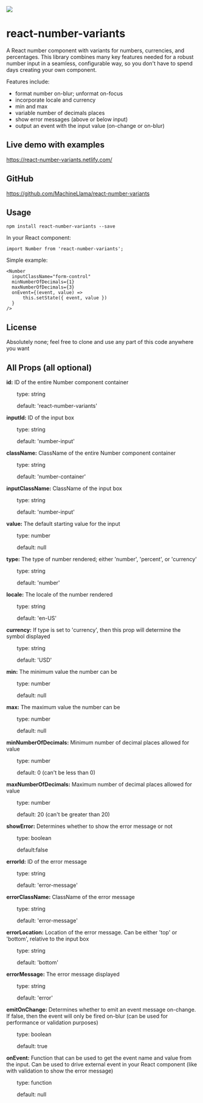 [<img src="https://img.shields.io/badge/react--number--variants-1.0.0-brightgreen">](https://www.npmjs.com/package/react-number-variants)

# react-number-variants
A React number component with variants for numbers, currencies, and percentages. This library combines many key features needed for a robust number input in a seamless, configurable way, so you don't have to spend days creating your own component.

Features include: 
- format number on-blur; unformat on-focus
- incorporate locale and currency
- min and max
- variable number of decimals places
- show error messages (above or below input)
- output an event with the input value (on-change or on-blur)

## Live demo with examples
https://react-number-variants.netlify.com/

## GitHub
https://github.com/MachineLlama/react-number-variants

## Usage

    npm install react-number-variants --save

In your React component:

    import Number from 'react-number-variants';
Simple example:
    
    <Number
      inputClassName="form-control"
      minNumberOfDecimals={1}
      maxNumberOfDecimals={3}
      onEvent={(event, value) =>
          this.setState({ event, value })
      }
    />
    
## License
Absolutely none; feel free to clone and use any part of this code anywhere you want

## All Props (all optional)
**id:**  ID of the entire Number component container

&nbsp; &nbsp; &nbsp; &nbsp;type: string

&nbsp; &nbsp; &nbsp; &nbsp;default: 'react-number-variants'

**inputId:** ID of the input box

&nbsp; &nbsp; &nbsp; &nbsp;type: string

&nbsp; &nbsp; &nbsp; &nbsp;default: 'number-input'

**className:**  ClassName of the entire Number component container

&nbsp; &nbsp; &nbsp; &nbsp;type: string

&nbsp; &nbsp; &nbsp; &nbsp;default: 'number-container'

**inputClassName:**  ClassName of the input box

&nbsp; &nbsp; &nbsp; &nbsp;type: string

&nbsp; &nbsp; &nbsp; &nbsp;default: 'number-input'

**value:**  The default starting value for the input

&nbsp; &nbsp; &nbsp; &nbsp;type: number

&nbsp; &nbsp; &nbsp; &nbsp;default: null

**type:**  The type of number rendered; either 'number', 'percent', or 'currency'

&nbsp; &nbsp; &nbsp; &nbsp;type: string

&nbsp; &nbsp; &nbsp; &nbsp;default: 'number'

**locale:** The locale of the number rendered

&nbsp; &nbsp; &nbsp; &nbsp;type: string

&nbsp; &nbsp; &nbsp; &nbsp;default: 'en-US'

**currency:**  If type is set to 'currency', then this prop will determine the symbol displayed

&nbsp; &nbsp; &nbsp; &nbsp;type: string

&nbsp; &nbsp; &nbsp; &nbsp;default: 'USD'

**min:** The minimum value the number can be

&nbsp; &nbsp; &nbsp; &nbsp;type: number

&nbsp; &nbsp; &nbsp; &nbsp;default: null

**max:**  The maximum value the number can be

&nbsp; &nbsp; &nbsp; &nbsp;type: number

&nbsp; &nbsp; &nbsp; &nbsp;default: null

**minNumberOfDecimals:**  Minimum number of decimal places allowed for value

&nbsp; &nbsp; &nbsp; &nbsp;type: number

&nbsp; &nbsp; &nbsp; &nbsp;default: 0 (can't be less than 0)

**maxNumberOfDecimals:**  Maximum number of decimal places allowed for value

&nbsp; &nbsp; &nbsp; &nbsp;type: number

&nbsp; &nbsp; &nbsp; &nbsp;default: 20 (can't be greater than 20)

**showError:**  Determines whether to show the error message or not

&nbsp; &nbsp; &nbsp; &nbsp;type: boolean

&nbsp; &nbsp; &nbsp; &nbsp;default:false

**errorId:**  ID of the error message

&nbsp; &nbsp; &nbsp; &nbsp;type: string

&nbsp; &nbsp; &nbsp; &nbsp;default: 'error-message'

**errorClassName:**  ClassName of the error message

&nbsp; &nbsp; &nbsp; &nbsp;type: string

&nbsp; &nbsp; &nbsp; &nbsp;default: 'error-message'

**errorLocation:**  Location of the error message. Can be either 'top' or 'bottom', relative to the input box

&nbsp; &nbsp; &nbsp; &nbsp;type: string

&nbsp; &nbsp; &nbsp; &nbsp;default: 'bottom'

**errorMessage:**  The error message displayed

&nbsp; &nbsp; &nbsp; &nbsp;type: string

&nbsp; &nbsp; &nbsp; &nbsp;default: 'error'

**emitOnChange:**  Determines whether to emit an event message on-change. If false, then the event will only be fired on-blur (can be used for performance or validation purposes)

&nbsp; &nbsp; &nbsp; &nbsp;type: boolean

&nbsp; &nbsp; &nbsp; &nbsp;default: true

**onEvent:**  Function that can be used to get the event name and value from the input. Can be used to drive external event in your React component (like with validation to show the error message)

&nbsp; &nbsp; &nbsp; &nbsp;type: function

&nbsp; &nbsp; &nbsp; &nbsp;default: null
